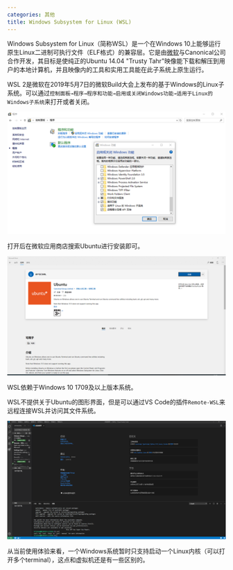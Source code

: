 ```yaml
---
categories: 其他
title: Windows Subsystem for Linux (WSL)
---
```


Windows Subsystem for Linux（简称WSL）是一个在Windows 10上能够运行原生Linux二进制可执行文件（ELF格式）的兼容层。它是由[微软](https://baike.baidu.com/item/微软/124767)与Canonical公司合作开发，其目标是使纯正的Ubuntu 14.04 "Trusty Tahr"映像能下载和解压到用户的本地计算机，并且映像内的工具和实用工具能在此子系统上原生运行。

WSL 2是微软在2019年5月7日的微软Build大会上发布的基于Windows的Linux子系统。可以通过`控制面板→程序→程序和功能→启用或关闭Windows功能→适用于Linux的Windows子系统`来打开或者关闭。

![](../../img/WSL1.PNG)



打开后在微软应用商店搜索Ubuntu进行安装即可。

![](../../img/WSL2.PNG)

WSL依赖于Windows 10 1709及以上版本系统。

WSL不提供关于Ubuntu的图形界面，但是可以通过VS Code的插件`Remote-WSL`来远程连接WSL并访问其文件系统。

![](../../img/WSL3.PNG)

从当前使用体验来看，一个Windows系统暂时只支持启动一个Linux内核（可以打开多个terminal），这点和虚拟机还是有一些区别的。
